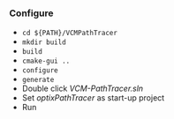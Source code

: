 ### Configure

* `cd ${PATH}/VCMPathTracer`
* `mkdir build`
* `build`
* `cmake-gui ..`
* `configure`
* `generate`
* Double click *VCM-PathTracer.sln*
* Set *optixPathTracer* as start-up project
* Run